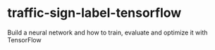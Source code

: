 # traffic-sign-label-tensorflow
Build a neural network and how to train, evaluate and optimize it with TensorFlow
